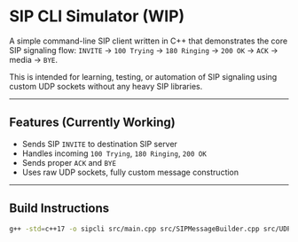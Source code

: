 # SIP CLI Simulator (WIP)

A simple command-line SIP client written in C++ that demonstrates the core SIP signaling flow:
`INVITE` → `100 Trying` → `180 Ringing` → `200 OK` → `ACK` → media → `BYE`.

This is intended for learning, testing, or automation of SIP signaling using custom UDP sockets without any heavy SIP libraries.

---

## Features (Currently Working)

- Sends SIP `INVITE` to destination SIP server
- Handles incoming `100 Trying`, `180 Ringing`, `200 OK`
- Sends proper `ACK` and `BYE`
- Uses raw UDP sockets, fully custom message construction

---

## Build Instructions

```bash
g++ -std=c++17 -o sipcli src/main.cpp src/SIPMessageBuilder.cpp src/UDPSocket.cpp src/ConfigLoader.cpp
